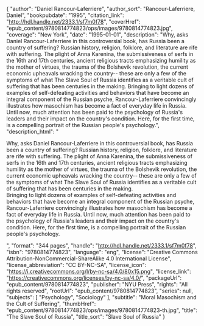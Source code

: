 {
  "author": "Daniel Rancour-Laferriere",
  "author_sort": "Rancour-Laferriere, Daniel",
  "bookpubdate": "1995",
  "citation_link": "http://hdl.handle.net/2333.1/sf7m0f78",
  "coverHref": "epub_content/9780814774823/ops/images/9780814774823.jpg",
  "coverage": "New York",
  "date": "1995-01-01",
  "description": "Why, asks Daniel Rancour-Laferriere in this controversial book, has Russia been a country of suffering?  Russian history, religion, folklore, and literature are rife with suffering. The plight of Anna Karenina, the submissiveness of serfs in the 16th and 17th centuries, ancient religious tracts emphasizing humility as the mother of virtues, the trauma of the Bolshevik revolution, the current economic upheavals wracking the country-- these are only a few of the symptoms of what The Slave Soul of Russia identifies as a veritable cult of suffering that has been centuries in the making. Bringing to light dozens of examples of self-defeating activities and behaviors that have become an integral component of the Russian psyche, Rancour-Laferriere convincingly illustrates how masochism has become a fact of everyday life in Russia.  Until now, much attention has been paid to the psychology of Russia's leaders and their impact on the country's condition.  Here, for the first time, is a compelling portrait of the Russian people's psychology.",
  "description_html": "<p>Why, asks Daniel Rancour-Laferriere in this controversial book, has Russia been a country of suffering?  Russian history, religion, folklore, and literature are rife with suffering. The plight of Anna Karenina, the submissiveness of serfs in the 16th and 17th centuries, ancient religious tracts emphasizing humility as the mother of virtues, the trauma of the Bolshevik revolution, the current economic upheavals wracking the country-- these are only a few of the symptoms of what The Slave Soul of Russia identifies as a veritable cult of suffering that has been centuries in the making.<br> Bringing to light dozens of examples of self-defeating activities and behaviors that have become an integral component of the Russian psyche, Rancour-Laferriere convincingly illustrates how masochism has become a fact of everyday life in Russia.  Until now, much attention has been paid to the psychology of Russia's leaders and their impact on the country's condition.  Here, for the first time, is a compelling portrait of the Russian people's psychology.</p>",
  "format": "344 pages",
  "handle": "http://hdl.handle.net/2333.1/sf7m0f78",
  "isbn": "9780814774823",
  "language": "eng",
  "license": "Creative Commons Attribution-NonCommercial-ShareAlike 4.0 International License",
  "license_abbreviation": "CC BY-NC-SA",
  "license_icon": "https://i.creativecommons.org/l/by-nc-sa/4.0/80x15.png",
  "license_link": "https://creativecommons.org/licenses/by-nc-sa/4.0/",
  "packageUrl": "epub_content/9780814774823",
  "publisher": "NYU Press",
  "rights": "All rights reserved",
  "rootUrl": "epub_content/9780814774823",
  "series": null,
  "subjects": [
    "Psychology",
    "Sociology"
  ],
  "subtitle": "Moral Masochism and the Cult of Suffering",
  "thumbHref": "epub_content/9780814774823/ops/images/9780814774823-th.jpg",
  "title": "The Slave Soul of Russia",
  "title_sort": "Slave Soul of Russia"
}
